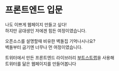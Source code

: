 # 프론트엔드 입문

나도 이쁘게 웹페이지 만들고 싶다!  
하지만 공대생인 저에겐 힘든 여정이였습니다.

오픈소스를 설명할때 비유한 벽돌집 기억나시나요?  
벽돌부터 굽기엔 너무나 먼 여정이였습니다.  

트위터에서 만든 프론트엔드 라이브러리 [부트스트랩](https://getbootstrap.com/)을 사용해  
트위터를 닮은 웹페이지를 만들어봅니다